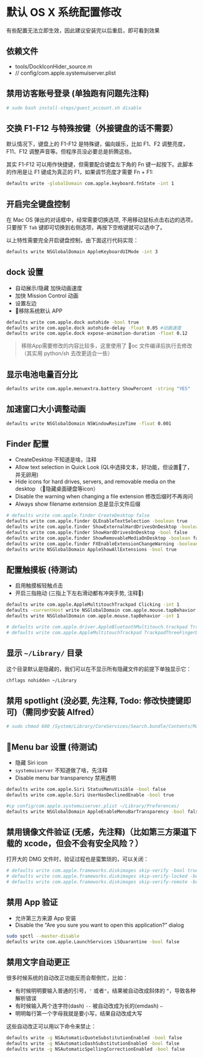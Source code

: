 # 默认 OS X 系统配置修改

有些配置无法立即生效，因此建议安装完以后重启，即可看到效果

## 依赖文件

- tools/DockIconHider_source.m
- // config/com.apple.systemuiserver.plist

## 禁用访客账号登录 (单独跑有问题先注释)

```sh
# sudo bash install-steps/guest_account.sh disable
```

## 交换 F1-F12 与特殊按键（外接键盘的话不需要）

默认情况下，键盘上的 F1-F12 是特殊键，偏向娱乐，比如 F1、F2 调整亮度，F11、F12 调整声音等。但程序员没必要总是折腾这些。

其实 F1-F12 可以用作快捷键，但需要配合键盘左下角的 Fn
键一起按下。此脚本的作用是让 F1 键成为真正的 F1，如果调节亮度才需要 Fn + F1:

```sh
defaults write -globalDomain com.apple.keyboard.fnState -int 1
```

## 开启完全键盘控制

在 Mac OS 弹出的对话框中，经常需要切换选项, 不用移动鼠标点击右边的选项，只要按下 `Tab` 键即可切换到右侧选项，再按下空格键就可以选中了。

以上特性需要完全开启键盘控制，由下面这行代码实现：

```sh
defaults write NSGlobalDomain AppleKeyboardUIMode -int 3
```

## dock 设置

- 自动展示/隐藏 加快动画速度
- 加快 Mission Control 动画
- 设置左边
- 移除系统默认 APP

```sh
defaults write com.apple.dock autohide -bool true
defaults write com.apple.dock autohide-delay -float 0.05 #动画速度
defaults write com.apple.dock expose-animation-duration -float 0.12 
```

> 移除App需要修改的内容比较多，这里使用了 oc 文件编译后执行去修改（其实用 python/sh 去改更适合一些）

## 显示电池电量百分比

```sh
defaults write com.apple.menuextra.battery ShowPercent -string "YES"
```

## 加速窗口大小调整动画

```sh
defaults write NSGlobalDomain NSWindowResizeTime -float 0.001
```

## Finder 配置

- CreateDesktop 不知道是啥，注释
- Allow text selection in Quick Look (QL中选择文本，好功能，但设置了，并无卵用)
- Hide icons for hard drives, servers, and removable media on the desktop （隐藏桌面硬盘等icon）
- Disable the warning when changing a file extension 修改后缀时不再询问
- Always show filename extension 总是显示文件后缀

```sh
# defaults write com.apple.finder CreateDesktop false
defaults write com.apple.finder QLEnableTextSelection -boolean true
defaults write com.apple.finder ShowExternalHardDrivesOnDesktop -boolean false
defaults write com.apple.finder ShowHardDrivesOnDesktop -bool false
defaults write com.apple.finder ShowRemovableMediaOnDesktop -boolean false
defaults write com.apple.finder FXEnableExtensionChangeWarning -boolean false
defaults write NSGlobalDomain AppleShowAllExtensions -bool true
```

## 配置触摸板 (待测试)

- 启用触摸板轻触点击
- 开启三指拖动 (三指上下左右滑动都有冲突手势, 注释)

```sh
defaults write com.apple.AppleMultitouchTrackpad Clicking -int 1
defaults -currentHost write NSGlobalDomain com.apple.mouse.tapBehavior -int 1
defaults write NSGlobalDomain com.apple.mouse.tapBehavior -int 1

# defaults write com.apple.driver.AppleBluetoothMultitouch.trackpad TrackpadThreeFingerDrag -bool true
# defaults write com.apple.AppleMultitouchTrackpad TrackpadThreeFingerDrag -bool true
```

## 显示 `~/Library/` 目录

这个目录默认是隐藏的，我们可以在不显示所有隐藏文件的前提下单独显示它：

```sh
chflags nohidden ~/Library
```

## 禁用 spotlight (没必要, 先注释, Todo: 修改快捷键即可)（需同步安装 Alfred）

```sh
# sudo chmod 600 /System/Library/CoreServices/Search.bundle/Contents/MacOS/Search
```

## Menu bar 设置 (待测试)

- 隐藏 Siri icon
- `systemuiserver` 不知道做了啥，先注释
- Disable menu bar transparency 禁用透明

```sh
defaults write com.apple.Siri StatusMenuVisible -bool false
defaults write com.apple.Siri UserHasDeclinedEnable -bool true

#cp config/com.apple.systemuiserver.plist ~/Library/Preferences/
defaults write NSGlobalDomain AppleEnableMenuBarTransparency -bool false
```

## 禁用镜像文件验证 (无感，先注释)（比如第三方渠道下载的 xcode，但会不会有安全风险？）

打开大的 DMG 文件时，验证过程也是蛮繁琐的，可以关闭：

```sh
# defaults write com.apple.frameworks.diskimages skip-verify -bool true
# defaults write com.apple.frameworks.diskimages skip-verify-locked -bool true
# defaults write com.apple.frameworks.diskimages skip-verify-remote -bool true
```

## 禁用 App 验证

- 允许第三方来源 App 安装
- Disable the “Are you sure you want to open this application?” dialog

```sh
sudo spctl --master-disable
defaults write com.apple.LaunchServices LSQuarantine -bool false
```

## 禁用文字自动更正

很多时候系统的自动改正功能反而会帮倒忙，比如：

- 有时候明明要输入普通的引号，`'` 或者`"`，结果被自动改成斜体的 `“`，导致各种解析错误
- 有时候输入两个连字符(dash) `--` 被自动改成为长的(emdash) `—`
- 明明每行第一个字母我就是要小写，结果自动改成大写

这些自动改正可以用以下命令来禁止：

```sh
defaults write -g NSAutomaticQuoteSubstitutionEnabled -bool false
defaults write -g NSAutomaticDashSubstitutionEnabled -bool false
defaults write -g NSAutomaticSpellingCorrectionEnabled -bool false
```
